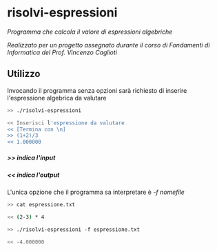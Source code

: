 # risolvi-espressioni
*Programma che calcola il valore di espressioni algebriche*

*Realizzato per un progetto assegnato durante il corso di Fondamenti di Informatica del Prof. Vincenzo Caglioti*
## Utilizzo
Invocando il programma senza opzioni sarà richiesto di inserire l'espressione algebrica da valutare
```sh
>> ./risolvi-espressioni

<< Inserisci l'espressione da valutare
<< [Termina con \n]
>> (1+2)/3
<< 1.000000
```
##### *>> indica l'input*

##### *<< indica l'output*
L'unica opzione che il programma sa interpretare è *-f nomefile*
```sh
>> cat espressione.txt

<< (2-3) * 4

>> ./risolvi-espressioni -f espressione.txt

<< -4.000000
```
